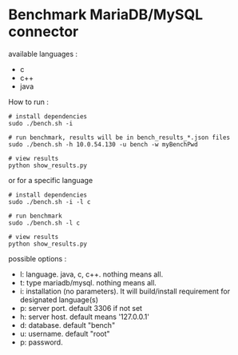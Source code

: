 # Benchmark MariaDB/MySQL connector

available languages : 
* c
* c++
* java


How to run : 
```script
# install dependencies
sudo ./bench.sh -i

# run benchmark, results will be in bench_results_*.json files
sudo ./bench.sh -h 10.0.54.130 -u bench -w myBenchPwd

# view results
python show_results.py 
```

or for a specific language
```script
# install dependencies
sudo ./bench.sh -i -l c

# run benchmark
sudo ./bench.sh -l c

# view results
python show_results.py 
```


possible options :
* l: language. java, c, c++. nothing means all.
* t: type mariadb/mysql. nothing means all.
* i: installation (no parameters). It will build/install requirement for designated language(s)
* p: server port. default 3306 if not set
* h: server host. default means '127.0.0.1'
* d: database. default "bench"
* u: username. default "root"
* p: password.
